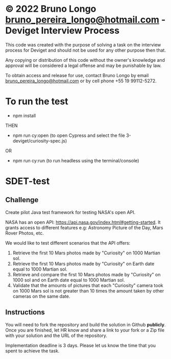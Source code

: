 # © 2022 Bruno Longo <bruno_pereira_longo@hotmail.com> - Deviget Interview Process

This code was created with the purpose of solving a task on the interview process for Deviget and should not be used for any other purpose then that.

Any copying or distribution of this code without the owner's knowledge and approval will be considered a legal offense and may be punishable by law.

To obtain access and release for use, contact Bruno Longo by email bruno_pereira_longo@hotmail.com or by cell phone +55 19 99112-5272.

# To run the test

- npm install

THEN

- npm run cy:open (to open Cypress and select the file 3-deviget/curiosity-spec.js)

OR

- npm run cy:run (to run headless using the terminal/console)

# SDET-test
## Challenge
Create pilot Java test framework for testing NASA's open API.

NASA has an open API: https://api.nasa.gov/index.html#getting-started. It grants access to different features e.g: Astronomy Picture of the Day, Mars Rover Photos, etc.

We would like to test different scenarios that the API offers:
1. Retrieve the first 10 Mars photos made by "Curiosity" on 1000 Martian sol.
2. Retrieve the first 10 Mars photos made by "Curiosity" on Earth date equal to 1000 Martian sol.
3. Retrieve and compare the first 10 Mars photos made by "Curiosity" on 1000 sol and on Earth date equal to 1000 Martian sol.
4. Validate that the amounts of pictures that each "Curiosity" camera took on 1000 Mars sol is not greater than 10 times the amount taken by other cameras on the same date.

## Instructions
You will need to fork the repository and build the solution in Github **publicly**. Once you are finished, let HR know and share a link to your fork or a Zip file with your solution and the URL of the repository.

Implementation deadline is 3 days. Please let us know the time that you spent to achieve the task.


